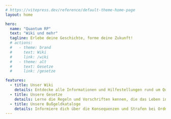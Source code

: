 ```yaml
---
# https://vitepress.dev/reference/default-theme-home-page
layout: home

hero:
  name: "Quantum RP"
  text: "Wiki und mehr"
  tagline: Erlebe deine Geschichte, forme deine Zukunft!
  # actions:
  #   - theme: brand
  #     text: Wiki
  #     link: /wiki
  #   - theme: alt
  #     text: Gesetze
  #     link: /gesetze

features:
  - title: Unser Wiki
    details: Entdecke alle Informationen und Hilfestellungen rund um Quantum.
  - title: Unsere Gesetze
    details: Lerne die Regeln und Vorschriften kennen, die das Leben in Quantum leiten.
  - title: Unsere Bußgeldkataloge
    details: Informiere dich über die Konsequenzen und Strafen bei Ordnungswidrigkeiten und Straftaten.
---
```


